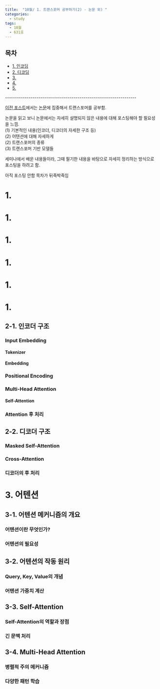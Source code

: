 ```yaml
---
title:  "10월/ 1. 트랜스포머 공부하기(2) - 논문 외) "
categories:
  - study
tags:
  - 10월
  - 631호 
---
```


<h2>목차</h2> 
<ul>
  <li><a href="#section1">1. 인코딩 </a></li>   
  <li><a href="#section2">2. 디코딩 </a></li>   
  <li><a href="#section3">3.  </a></li>
  <li><a href="#section4">4.  </a></li>
  <li><a href="#section5">5.  </a></li>
</ul>
-------------------------------------------------------------------   

[이전 포스트](https://ctruss119.github.io/study/gyul6/)에서는 [논문](https://arxiv.org/pdf/1706.03762)에 집중해서 트랜스포머를 공부함.   

논문을 읽고 보니 논문에서는 자세히 설명되지 않은 내용에 대해 포스팅해야 할 필요성을 느낌.   
(1) 기본적인 내용(인코더, 디코더의 자세한 구조 등)   
(2) 어텐션에 대해 자세하게   
(2) 트랜스포머의 종류   
(3) 트랜스포머 기반 모델들   

세미나에서 배운 내용들이라, 그때 필기한 내용을 바탕으로 자세히 정리하는 방식으로 포스팅을 하려고 함.   


아직 포스팅 안함 
목차가 뒤죽박죽임 

# <a id="section1"></a>1. 
# <a id="section1"></a>1. 
# <a id="section1"></a>1. 
# <a id="section1"></a>1. 
# <a id="section1"></a>1. 
# <a id="section1"></a>1. 

## 2-1. 인코더 구조 
### Input Embedding
#### Tokenizer
#### Embedding
### Positional Encoding
### Multi-Head Attention
#### Self-Attention
### Attention 후 처리

## 2-2. 디코더 구조 
### Masked Self-Attention
### Cross-Attention
### 디코더의 후 처리


# <a id="section3"></a>3. 어텐션 

## 3-1. 어텐션 메커니즘의 개요
### 어텐션이란 무엇인가?
### 어텐션의 필요성

## 3-2. 어텐션의 작동 원리
### Query, Key, Value의 개념
### 어텐션 가중치 계산

## 3-3. Self-Attention
### Self-Attention의 역할과 장점
### 긴 문맥 처리

## 3-4. Multi-Head Attention
### 병렬적 주의 메커니즘
### 다양한 패턴 학습


